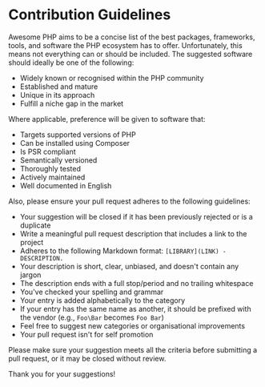 # Contribution Guidelines
Awesome PHP aims to be a concise list of the best packages, frameworks, tools, and software the PHP ecosystem has to offer. Unfortunately, this means not everything can or should be included. The suggested software should ideally be one of the following:

* Widely known or recognised within the PHP community
* Established and mature
* Unique in its approach
* Fulfill a niche gap in the market

Where applicable, preference will be given to software that:

* Targets supported versions of PHP
* Can be installed using Composer
* Is PSR compliant
* Semantically versioned
* Thoroughly tested
* Actively maintained
* Well documented in English

Also, please ensure your pull request adheres to the following guidelines:

* Your suggestion will be closed if it has been previously rejected or is a duplicate
* Write a meaningful pull request description that includes a link to the project
* Adheres to the following Markdown format: `[LIBRARY](LINK) - DESCRIPTION.`
* Your description is short, clear, unbiased, and doesn't contain any jargon
* The description ends with a full stop/period and no trailing whitespace
* You've checked your spelling and grammar
* Your entry is added alphabetically to the category
* If your entry has the same name as another, it should be prefixed with the vendor (e.g., `Foo\Bar` becomes `Foo Bar`)
* Feel free to suggest new categories or organisational improvements
* Your pull request isn't for self promotion

Please make sure your suggestion meets all the criteria before submitting a pull request, or it may be closed without review.

Thank you for your suggestions!
